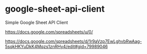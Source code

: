 # google-sheet-api-client
Simple Google Sheet API Client


https://docs.google.com/spreadsheets/u/0/

https://docs.google.com/spreadsheets/d/1r9aVzp7EwLghvbRwAag-5sqkHKYuDkK4Mqzs1znRHy4/edit#gid=79989046
